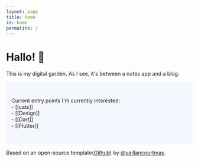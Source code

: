 ```yaml
---
layout: page
title: Home
id: home
permalink: /
---
```


#  Hallo! 🥬

This is my digital garden. As I see, it's between a notes app and a blog.  

<p style="padding: 3em 1em; background: #f5f7ff; border-radius: 4px;">
<!-- <p style="padding: 3em 1em; background: #fff6f2; border-radius: 4px;"> -->
  Current entry points I'm currently interested: <br/>
  - [[cats]]<br/>
  - [[Design]]<br/>
  - [[Dart]]<br/>
  - [[Flutter]]<br/>
</p>

Based on an open-source template(<a class="link" href="https://github.com/maximevaillancourt/digital-garden-jekyll-template">Github</a>) by <a class="link" href="https://twitter.com/vaillancourtmax">@vaillancourtmax</a>.

<style>
  .wrapper {
    max-width: 46em;
  }
</style>
